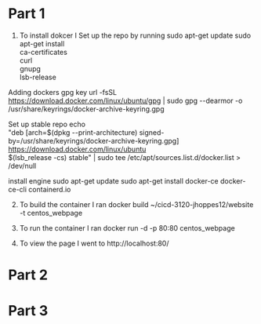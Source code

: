 # Part 1 

1. To install dokcer I Set up the repo by running 
sudo apt-get update
sudo apt-get install \
    ca-certificates \
    curl \
    gnupg \
    lsb-release


Adding dockers gpg key url -fsSL https://download.docker.com/linux/ubuntu/gpg | sudo gpg --dearmor -o /usr/share/keyrings/docker-archive-keyring.gpg

Set up stable repo
 echo \
  "deb [arch=$(dpkg --print-architecture) signed-by=/usr/share/keyrings/docker-archive-keyring.gpg] https://download.docker.com/linux/ubuntu \
  $(lsb_release -cs) stable" | sudo tee /etc/apt/sources.list.d/docker.list > /dev/null
  
install engine
 sudo apt-get update
 sudo apt-get install docker-ce docker-ce-cli containerd.io

2. To build the container I ran docker build ~/cicd-3120-jhoppes12/website -t centos_webpage

3. To run the container I ran docker run -d -p 80:80 centos_webpage

4. To view the page I went to http://localhost:80/ 




# Part 2 






# Part 3
